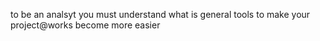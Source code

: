 to be an analsyt you must understand what is general tools to make your project@works become more easier
